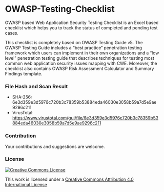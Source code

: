 # OWASP-Testing-Checklist
OWASP based Web Application Security Testing Checklist is an Excel based checklist which helps you to track the status of completed and pending test cases.

This checklist is completely based on OWASP Testing Guide v5. The OWASP Testing Guide includes a “best practice” penetration testing framework which users can implement in their own organizations and a “low level” penetration testing guide that describes techniques for testing most common web application security issues mapping with CWE. Moreover, the checklist also contains OWASP Risk Assessment Calculator and Summary Findings template.

### File Hash and Scan Result
- SHA-256: 6e3d359e3d5976c720b3c78359b53884eda46030e3058b59a7d5e9ae9296c211
- VirusTotal: https://www.virustotal.com/gui/file/6e3d359e3d5976c720b3c78359b53884eda46030e3058b59a7d5e9ae9296c211

### Contribution
Your contributions and suggestions are welcome.

### License

[![Creative Commons License](http://i.creativecommons.org/l/by/4.0/88x31.png)](http://creativecommons.org/licenses/by/4.0/)

This work is licensed under a [Creative Commons Attribution 4.0 International License](http://creativecommons.org/licenses/by/4.0/)
